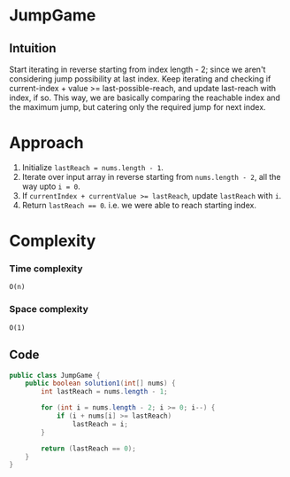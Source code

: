 # JumpGame
## Intuition
Start iterating in reverse starting from index length - 2;
since we aren't considering jump possibility at last index.
Keep iterating and checking if current-index + value >= last-possible-reach,
and update last-reach with index, if so. This way,
we are basically comparing the reachable index and the maximum jump,
but catering only the required jump for next index.

# Approach
1. Initialize `lastReach = nums.length - 1`.
2. Iterate over input array in reverse starting from `nums.length - 2`, all the way upto `i = 0`.
3. If `currentIndex + currentValue >= lastReach`, update `lastReach` with `i`.
4. Return `lastReach == 0`. i.e. we were able to reach starting index.

# Complexity
### Time complexity
    O(n)

### Space complexity
    O(1)

## Code
```java
public class JumpGame {
    public boolean solution1(int[] nums) {
        int lastReach = nums.length - 1;

        for (int i = nums.length - 2; i >= 0; i--) {
            if (i + nums[i] >= lastReach)
                lastReach = i;
        }

        return (lastReach == 0);
    }
}
```